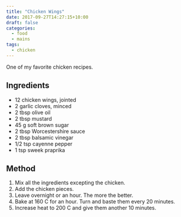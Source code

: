 ```yaml
---
title: "Chicken Wings"
date: 2017-09-27T14:27:15+10:00
draft: false
categories:
  - food
  - mains
tags:
  - chicken
---
```


One of my favorite chicken recipes.

<!--more-->

## Ingredients

* 12 chicken wings, jointed
* 2 garlic cloves, minced
* 2 tbsp  olive oil
* 2 tbsp mustard
* 45 g soft brown sugar
* 2 tbsp Worcestershire sauce
* 2 tbsp balsamic vinegar
* 1/2 tsp cayenne pepper
* 1 tsp sweek praprika

## Method

1. Mix all the ingredients excepting the chicken.
1. Add the chicken pieces.
1. Leave overnight or an hour. The more the better.
1. Bake at 160 C for an hour. Turn and baste them every 20 minutes.
1. Increase heat to 200 C and give them another 10 minutes.